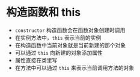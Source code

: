 # 构造函数和 this

- `constructor` 构造函数会在函数对象创建时调用
- 在实例方法中，`this` 表示当前的实例
- 在构造函数中当前对象就是当前新建的那个对象
- 可以通过 `this` 向新建的对象添加属性
- 属性直接在类里写
- 在方法中可以通过 `this` 来表示当前调用方法的对象

